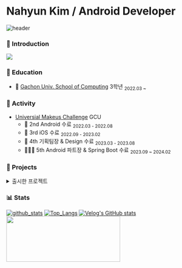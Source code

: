 # Nahyun Kim / Android Developer
![header](https://capsule-render.vercel.app/api?type=waving&color=gradient&height=250&section=header&text=Nahyun%20Kim&fontSize=90)

### 🌈 Introduction
<a href="https://cocoa-log.notion.site/Android-Developer-f1b425fac02c4b6f901dbfa637033a04?pvs=4"><img src="https://img.shields.io/badge/Portfolio-000000?style=for-the-badge&logo=notion&logoColor=white"/></a>


### 🏫 Education
- 📖 [Gachon Univ. School of Computing](https://sw.gachon.ac.kr/cms/) 3학년 <sub>2022.03 ~ </sub>

### 🚀 Activity
- [Universial Makeus Challenge](https://umc.makeus.in/) GCU
  - 📱  2nd Android 수료 <sub>2022.03 - 2022.08</sub>
  - 🍎  3rd iOS 수료 <sub>2022.09 - 2023.02</sub>
  - 🎉 4th 기획팀장 & Design 수료 <sub>2023.03 - 2023.08</sub>
  - 🧑🏻‍🏫 5th Android 파트장 & Spring Boot 수료 <sub>2023.09 ~ 2024.02</sub>


### 📱 Projects
<details>
  <summary>출시한 프로젝트</summary>
  <table>
  <tr>
    <td align="center"><b> </b></td>
    <td align="center"><b>프로젝트명</b></td>
    <td align="center"><b>기간</b></td>
    <td align="center"><b>참여 파트</b></td>
    <td align="center"><b>스토어 링크</b></td>
    <td align="center"><b>출시일</b></td>
  </tr>

  <tr>
    <td align="center"><image width="50" alt="J력" src="https://github.com/user-attachments/assets/91d41f16-1d80-4ee1-bffd-b7561360c2d4"></td>
    <td align="center"><a href="https://litt.ly/jpower">J력</a></td>
    <td align="left">22.12 ~ 현재</td>
    <td align="left">Android, Flutter Developer</td>
    <td align="left">
      - <a href="https://play.google.com/store/apps/details?id=com.quintable.jpower">Google Store</a></br>
      - <a href="https://apps.apple.com/us/app/j%EB%A0%A5/id1614992134">App Store</a>
    </td>
    <td align="left">23.05.23</td>
  </tr>

   <tr>
    <td align="center"><image width="50" alt="Route Box" src="https://github.com/user-attachments/assets/bb2fb761-a56c-43fe-8e60-56b5e9dba7a4"></td>
    <td align="center">Route Box</td>
    <td align="left">24.05 ~ 현재</td>
    <td align="left">Android Developer</td>
    <td align="left">
      - <a href="https://play.google.com/store/apps/details?id=com.daval.routebox">Google Store</a><br>
      - <a href="https://apps.apple.com/kr/app/routebox/id6667119500">App Store</a>
    </td>
    <td align="left">24.09.29</td>
  </tr>

  <tr>
    <td align="center"><image width="50" alt="나모" src="https://github.com/user-attachments/assets/57d7a092-caaa-4895-92ec-675ee1130bb4"></td>
    <td align="center"><a href="https://litt.ly/namong">나모</a></td>
    <td align="left">22.07 ~ 25.03</td>
    <td align="left">PM, Android Developer</td>
    <td align="left">
      - <a href="https://play.google.com/store/apps/details?id=com.mongmong.namo&pcampaignid=web_share">Google Store</a></br>
      - <a href="https://apps.apple.com/kr/app/%EB%82%98%EB%AA%A8-%EB%82%98%EC%9D%98-%EB%AA%A8%EC%9E%84-%EA%B8%B0%EB%A1%9D/id6477534399">App Store</a>
    </td>
    <td align="left">23.12.31</td>
  </tr>

  <tr>
    <td align="center"><image width="50" alt="가람개비" src="https://github.com/user-attachments/assets/65c5cb11-e6d4-4e59-a1c7-4a2be6bb64d1"></td>
    <td align="center">가람개비</td>
    <td align="left">23.01 ~ 23.04</td>
    <td align="left">iOS Developer</td>
    <td align="left">
      (현재 내려간 상태) </br>
      - <a href="https://play.google.com/store/apps/details?id=com.garamgaebi.garamgaebi">Google Store</a></br>
      - <a href="https://apps.apple.com/kr/app/%EA%B0%80%EB%9E%8C%EA%B0%9C%EB%B9%84/id6446202566">App Store</a>
    </td>
    <td align="left">23.03.20</td>
  </tr>
      
</table>
</details>

### 📊 Stats
[![github_stats](https://github-readme-stats.vercel.app/api?username=nahy-512&show_icons=true&hide_border=true)](https://github.com/nahy-512)
[![Top_Langs](https://github-readme-stats.vercel.app/api/top-langs/?username=nahy-512&layout=compact)](https://github.com/nahy-512)
[![Velog's GitHub stats](https://velog-readme-stats.vercel.app/api?name=nahy-512)](https://velog.io/@nahy-512)
<a href="https://github.com/devxb/gitanimals">
  <img src="https://render.gitanimals.org/farms/nahy-512" width="300" height="120"/>
</a>

<!--### 👀 Hits
[![Hits](https://hits.seeyoufarm.com/api/count/incr/badge.svg?url=https%3A%2F%2Fgithub.com%2Fnahy-512%2Fhit-counter&count_bg=%23CDE6B5&title_bg=%230E9187&title=Total+Hits+++&edge_flat=false)](https://github.com/nahy-512/Kim-Na-Hyun/blob/main/README.md)
<img src="https://img.shields.io/github/followers/nahy-512?style=social">-->
